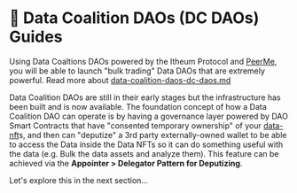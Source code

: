 # 📘 Data Coalition DAOs (DC DAOs) Guides

Using Data Coaltions DAOs powered by the Itheum Protocol and [PeerMe](https://peerme.io/), you will be able to launch "bulk trading" Data DAOs that are extremely powerful. Read more about [data-coalition-daos-dc-daos.md](../../r-and-d/data-coalition-daos-dc-daos.md "mention")

Data Coalition DAOs are still in their early stages but the infrastructure has been built and is now available. The foundation concept of how a Data Coalition DAO can operate is by having a governance layer powered by DAO Smart Contracts that have "consented temporary ownership" of your [data-nft](../../infrastructure/data-nft/ "mention")s, and then can "deputize" a 3rd party externally-owned wallet to be able to access the Data inside the Data NFTs so it can do something useful with the data (e.g. Bulk the data assets and analyze them). This feature can be achieved via the **Appointer > Delegator Pattern for Deputizing**.&#x20;

Let's explore this in the next section...
